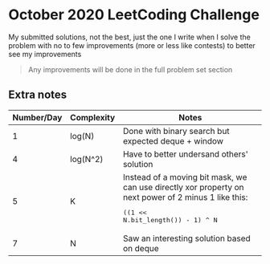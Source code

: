 #  October 2020 LeetCoding Challenge
My submitted solutions, not the best, just the one I write when I solve the problem with no to few improvements (more or less like contests) to better see my improvements
> Any improvements will be done in the full problem set section

## Extra notes
|Number/Day|Complexity|Notes|
|-|-|-|
|1|log(N)|Done with binary search but expected deque + window
|4|log(N^2)|Have to better undersand others' solution
|5|K|Instead of a moving bit mask, we can use directly xor property on next power of 2 minus 1 like this: <pre lang="python">((1 << N.bit_length()) - 1) ^ N</pre>
|7|N|Saw an interesting solution based on deque